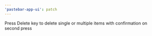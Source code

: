 ```yaml
---
'pastebar-app-ui': patch
---
```


Press Delete key to delete single or multiple items with confirmation on second press
